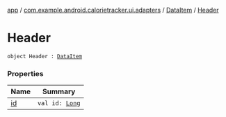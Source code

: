 [app](../../../index.md) / [com.example.android.calorietracker.ui.adapters](../../index.md) / [DataItem](../index.md) / [Header](./index.md)

# Header

`object Header : `[`DataItem`](../index.md)

### Properties

| Name | Summary |
|---|---|
| [id](id.md) | `val id: `[`Long`](https://kotlinlang.org/api/latest/jvm/stdlib/kotlin/-long/index.html) |
